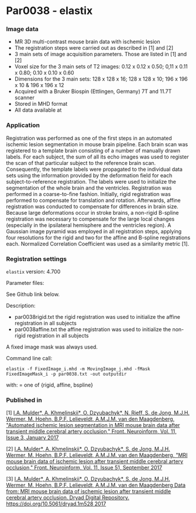 # Par0038 - elastix

###  Image data

* MR 3D multi-contrast mouse brain data with ischemic lesion
* The registration steps were carried out as described in [1] and [2]
* 3 main sets of image acquisition parameters. Those are listed in [1] and [2]
* Voxel size for the 3 main sets of T2 images: 0.12 x 0.12 x 0.50; 0,11 x 0.11 x 0.80; 0.10 x 0.10 x 0.60
* Dimensions for the 3 main sets: 128 x 128 x 16; 128 x 128 x 10; 196 x 196 x 10 & 196 x 196 x 12
* Acquired with a Bruker Biospin (Ettlingen, Germany) 7T and 11.7T scanner
* Stored in MHD format
* All data available at

###  Application

Registration was performed as one of the first steps in an automated ischemic lesion segmentation in mouse brain pipeline. Each brain scan was registered to a template brain consisting of a number of manually drawn labels. For each subject, the sum of all its echo images was used to register the scan of that particular subject to the reference brain scan. Consequently, the template labels were propagated to the individual data sets using the information provided by the deformation field for each subject-to-reference registration. The labels were used to initialize the segmentation of the whole brain and the ventricles. Registration was performed in a coarse-to-fine fashion. Initially, rigid registration was performed to compensate for translation and rotation. Afterwards, affine registration was conducted to compensate for differences in brain size. Because large deformations occur in stroke brains, a non-rigid B-spline registration was necessary to compensate for the large local changes (especially in the ipsilateral hemisphere and the ventricles region). A Gaussian image pyramid was employed in all registration steps, applying four resolutions for the rigid and two for the affine and B-spline registrations each. Normalized Correlation Coefficient was used as a similarity metric [1].

###  Registration settings

`elastix` version: 4.700

Parameter files:

See Github link below.

Description:

* par0038rigid.txt the rigid registration was used to initialize the affine registration in all subjects
* par0038affine.txt the affine registration was used to initialize the non-rigid registration in all subjects


A fixed image mask was always used.

Command line call:


    elastix -f FixedImage_i.mhd -m MovingImage_j.mhd -fMask FixedImageMask_i -p par0038.txt -out outputdir


with:  = one of {rigid, affine, bspline}

###  Published in

[1] [I.A. Mulder*, A. Khmelinskii*, O. Dzyubachyk*, N. Rieff, S. de Jong, M.J.H. Wermer, M. Hoehn, B.P.F. Lelieveldt, A.M.J.M. van den Maagdenberg, "Automated ischemic lesion segmentation in MRI mouse brain data after transient middle cerebral artery occlusion," Front. Neuroinform, Vol. 11, Issue 3, January 2017][4]

[2] [I.A. Mulder*, A. Khmelinskii*, O. Dzyubachyk*, S. de Jong, M.J.H. Wermer, M. Hoehn, B.P.F. Lelieveldt, A.M.J.M. van den Maagdenberg, "MRI mouse brain data of ischemic lesion after transient middle cerebral artery occlusion," Front. Neuroinform, Vol. 11, Issue 51, September 2017][5]

[3] [I.A. Mulder*, A. Khmelinskii*, O. Dzyubachyk*, S. de Jong, M.J.H. Wermer, M. Hoehn, B.P.F. Lelieveldt, A.M.J.M. van den Maagdenberg Data from: MRI mouse brain data of ischemic lesion after transient middle cerebral artery occlusion. Dryad Digital Repository. https://doi.org/10.5061/dryad.1m528 2017][6]

[4]: https://www.frontiersin.org/articles/10.3389/fninf.2017.00003/full
[5]: https://www.frontiersin.org/articles/10.3389/fninf.2017.00051/full
[6]: https://doi.org/10.5061/dryad.1m528
